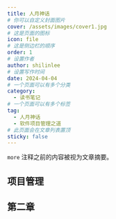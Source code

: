 ```yaml
---
title: 人月神话
# 你可以自定义封面图片
cover: /assets/images/cover1.jpg
# 这是页面的图标
icon: file
# 这是侧边栏的顺序
order: 1
# 设置作者
author: shilinlee
# 设置写作时间
date: 2024-04-04
# 一个页面可以有多个分类
category:
  - 读书笔记
# 一个页面可以有多个标签
tag:
  - 人月神话
  - 软件项目管理之道
# 此页面会在文章列表置顶
sticky: false
---
```


`more` 注释之前的内容被视为文章摘要。

<!-- more -->

## 项目管理

## 第二章

